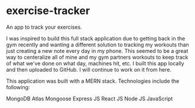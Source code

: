 # exercise-tracker
 An app to track your exercises.

 I was inspired to build this full stack application due to getting back in the gym recently and wanting a different solution
 to tracking my workouts than just creating a new note every day in my phone. This seemed to be a great way to centeralize all
 of mine and my gym partners workouts to keep track of what we've done on what day, machines hit, etc. I built this app locally
 and then uploaded to GitHub. I will continue to work on it from here.

 This application was built with a MERN stack. Technologies include the following:

 MongoDB Atlas
 Mongoose
 Express JS
 React JS
 Node JS
 JavaScript
